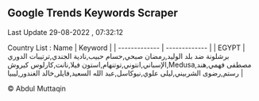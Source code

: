 

## Google Trends Keywords Scraper 
 
Last Update 29-08-2022 , 07:32:12

Country List :
 Name  | Keyword |
| ------------- | ------------- |
| EGYPT | برشلونة ضد بلد الوليد,رمضان صبحي,حسام حبيب,نادية الجندي,ترتيبات الدوري الإسباني,انتوني,توتنهام,استون فيلا,نانت,كارلوس كيروش,Medusa,مصطفى فهمي,هند رستم,رضوى الشربيني,ليلى علوي,نيوكاسل,عبد الله السعيد,فايلر,خالد الغندور,ليبيا |



© Abdul Muttaqin 
